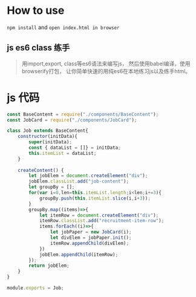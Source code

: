 # How to use

`npm install` and `open index.html in browser`

## js es6 class 练手
>  用import,export, class等es6语法来编写js， 然后使用babel编译，使用browserify打包， 让你简单快速的用纯es6在本地练习js以及练手html。

# js 代码
```javascript 
const BaseContent = require("./components/BaseContent");
const JobCard = require("./components/JobCard");

class Job extends BaseContent{
    constructor(initData){
        super(initData);
        const { dataList = []} = initData;
        this.itemList = dataList;
    }
    
    createContent() {
        let jobElem = document.createElement("div");
        jobElem.classList.add("job-content");
        let groupBy = [];
        for(var i=0,len=this.itemList.length;i<len;i+=3){
            groupBy.push(this.itemList.slice(i,i+3));
        }     
        groupBy.map((items)=>{
            let itemRow = document.createElement("div");
            itemRow.classList.add("recruitment-item-row");
            items.forEach((i)=>{
                let jobPaper = new JobCard(i);
                let divElem = jobPaper.init();
                itemRow.appendChild(divElem);
            })  
            jobElem.appendChild(itemRow);
        });
        return jobElem;
    }
}

module.exports = Job;
```
